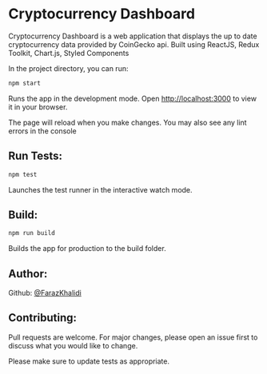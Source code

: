 # Cryptocurrency Dashboard
Cryptocurrency Dashboard
is a web application that displays the up to date cryptocurrency data provided by CoinGecko api.
Built using ReactJS, Redux Toolkit, Chart.js, Styled Components

In the project directory, you can run:

```bash
npm start
```
Runs the app in the development mode.
Open [http://localhost:3000](http://localhost:3000) to view it in your browser.

The page will reload when you make changes.
You may also see any lint errors in the console

## Run Tests:
```bash
npm test
```
Launches the test runner in the interactive watch mode.

## Build:
```bash
npm run build
```
Builds the app for production to the build folder.


## Author:
Github: [@FarazKhalidi](https://github.com/Farazk12/faraz-crypto-dash)


## Contributing:

Pull requests are welcome. For major changes, please open an issue first
to discuss what you would like to change.

Please make sure to update tests as appropriate.
